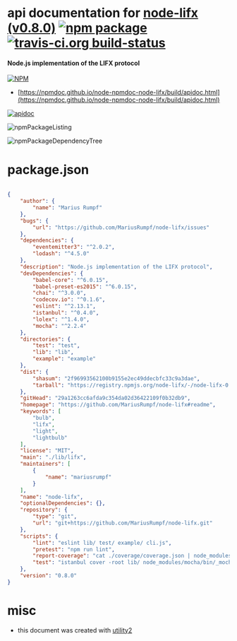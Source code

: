 # api documentation for  [node-lifx (v0.8.0)](https://github.com/MariusRumpf/node-lifx#readme)  [![npm package](https://img.shields.io/npm/v/npmdoc-node-lifx.svg?style=flat-square)](https://www.npmjs.org/package/npmdoc-node-lifx) [![travis-ci.org build-status](https://api.travis-ci.org/npmdoc/node-npmdoc-node-lifx.svg)](https://travis-ci.org/npmdoc/node-npmdoc-node-lifx)
#### Node.js implementation of the LIFX protocol

[![NPM](https://nodei.co/npm/node-lifx.png?downloads=true&downloadRank=true&stars=true)](https://www.npmjs.com/package/node-lifx)

- [https://npmdoc.github.io/node-npmdoc-node-lifx/build/apidoc.html](https://npmdoc.github.io/node-npmdoc-node-lifx/build/apidoc.html)

[![apidoc](https://npmdoc.github.io/node-npmdoc-node-lifx/build/screenCapture.buildCi.browser.%252Ftmp%252Fbuild%252Fapidoc.html.png)](https://npmdoc.github.io/node-npmdoc-node-lifx/build/apidoc.html)

![npmPackageListing](https://npmdoc.github.io/node-npmdoc-node-lifx/build/screenCapture.npmPackageListing.svg)

![npmPackageDependencyTree](https://npmdoc.github.io/node-npmdoc-node-lifx/build/screenCapture.npmPackageDependencyTree.svg)



# package.json

```json

{
    "author": {
        "name": "Marius Rumpf"
    },
    "bugs": {
        "url": "https://github.com/MariusRumpf/node-lifx/issues"
    },
    "dependencies": {
        "eventemitter3": "^2.0.2",
        "lodash": "^4.5.0"
    },
    "description": "Node.js implementation of the LIFX protocol",
    "devDependencies": {
        "babel-core": "^6.0.15",
        "babel-preset-es2015": "^6.0.15",
        "chai": "^3.0.0",
        "codecov.io": "^0.1.6",
        "eslint": "^2.13.1",
        "istanbul": "^0.4.0",
        "lolex": "^1.4.0",
        "mocha": "^2.2.4"
    },
    "directories": {
        "test": "test",
        "lib": "lib",
        "example": "example"
    },
    "dist": {
        "shasum": "2f96993562100b9155e2ec49ddecbfc33c9a3dae",
        "tarball": "https://registry.npmjs.org/node-lifx/-/node-lifx-0.8.0.tgz"
    },
    "gitHead": "29a1263cc6afda9c354da02d36422109f0b32db9",
    "homepage": "https://github.com/MariusRumpf/node-lifx#readme",
    "keywords": [
        "bulb",
        "lifx",
        "light",
        "lightbulb"
    ],
    "license": "MIT",
    "main": "./lib/lifx",
    "maintainers": [
        {
            "name": "mariusrumpf"
        }
    ],
    "name": "node-lifx",
    "optionalDependencies": {},
    "repository": {
        "type": "git",
        "url": "git+https://github.com/MariusRumpf/node-lifx.git"
    },
    "scripts": {
        "lint": "eslint lib/ test/ example/ cli.js",
        "pretest": "npm run lint",
        "report-coverage": "cat ./coverage/coverage.json | node_modules/codecov.io/bin/codecov.io.js",
        "test": "istanbul cover -root lib/ node_modules/mocha/bin/_mocha -- -u tdd -r babelhook --recursive test/unit/"
    },
    "version": "0.8.0"
}
```



# misc
- this document was created with [utility2](https://github.com/kaizhu256/node-utility2)
